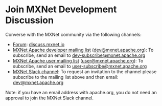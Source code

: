 # Join MXNet Development Discussion

Converse with the MXNet community via the following channels:

- [Forum](https://discuss.mxnet.io/): [discuss.mxnet.io](https://discuss.mxnet.io/) <i class="fas fa-external-link-alt"></i>
- [MXNet Apache developer mailing list](https://lists.apache.org/list.html?dev@mxnet.apache.org) (dev@mxnet.apache.org): To subscribe, send an email to <a href="mailto:user-subscribe@mxnet.apache.org">dev-subscribe@mxnet.apache.org</a> <i class="far fa-envelope"></i>
- [MXNet Apache user mailing list](https://lists.apache.org/list.html?user@mxnet.apache.org) (user@mxnet.apache.org): To subscribe, send an email to <a href="mailto:dev-subscribe@mxnet.apache.org">user-subscribe@mxnet.apache.org</a> <i class="far fa-envelope"></i>
- [MXNet Slack channel](https://apache-mxnet.slack.com): To request an invitation to the channel please subscribe to the mailing list above and then email: <a href="mailto:dev@mxnet.apache.org">dev@mxnet.apache.org</a> <i class="far fa-envelope"></i>

Note: if you have an email address with apache.org, you do not need an approval to join the MXNet Slack channel.
